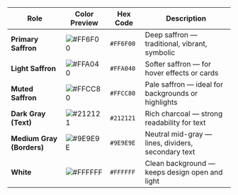 | Role                      | Color Preview                                    | Hex Code  | Description                                        |
| ------------------------- | ------------------------------------------------ | --------- | -------------------------------------------------- |
| **Primary Saffron**       | ![#FF6F00](https://www.colorhexa.com/ff6f00.png) | `#FF6F00` | Deep saffron — traditional, vibrant, symbolic      |
| **Light Saffron**         | ![#FFA040](https://www.colorhexa.com/ffa040.png) | `#FFA040` | Softer saffron — for hover effects or cards        |
| **Muted Saffron**         | ![#FFCC80](https://www.colorhexa.com/ffcc80.png) | `#FFCC80` | Pale saffron — ideal for backgrounds or highlights |
| **Dark Gray (Text)**      | ![#212121](https://www.colorhexa.com/212121.png) | `#212121` | Rich charcoal — strong readability for text        |
| **Medium Gray (Borders)** | ![#9E9E9E](https://www.colorhexa.com/9e9e9e.png) | `#9E9E9E` | Neutral mid-gray — lines, dividers, secondary text |
| **White**                 | ![#FFFFFF](https://www.colorhexa.com/ffffff.png) | `#FFFFFF` | Clean background — keeps design open and light     |
